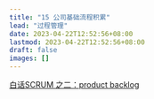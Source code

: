 ```yaml
---
title: "15 公司基础流程积累"
lead: "过程管理"
date: 2023-04-22T12:52:56+08:00
lastmod: 2023-04-22T12:52:56+08:00
draft: false
images: []
---
```



[白话SCRUM 之二：product backlog](https://mp.weixin.qq.com/s/kxPFtixrJzyjClCSj7WxYA)
